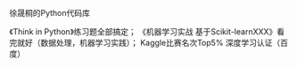 徐晟桐的Python代码库

《Think in Python》练习题全部搞定；
《机器学习实战 基于Scikit-learnXXX》看完就好（数据处理，机器学习实践）；
Kaggle比赛名次Top5%
深度学习认证（百度）
